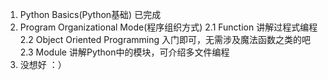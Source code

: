 1. Python Basics(Python基础)
 已完成
2. Program Organizational Mode(程序组织方式)
2.1 Function 讲解过程式编程
2.2 Object Oriented Programming 入门即可，无需涉及魔法函数之类的吧
2.3 Module 讲解Python中的模块，可介绍多文件编程
3. 没想好 ：）


